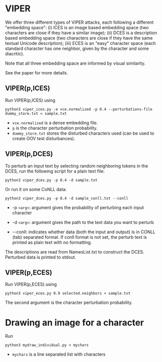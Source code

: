 # VIPER

We offer three different types of VIPER attacks, each following a different "embedding space": (i) ICES is an image based embedding space (two characters are close if they have a similar image); (ii) DCES is a description based embedding space (two characters are close if they have the same textual Unicode description); (iii) ECES is an "easy" character space (each standard character has one neighbor, given by the character and some diacritic). 

Note that all three embedding space are informed by visual similarity.

See the paper for more details. 

## VIPER(p,ICES)

Run VIPER(p,ICES) using

```
python3 viper_ices.py -e vce.normalized -p 0.4 --perturbations-file dummy_store.txt < sample.txt
```

* `vce.normalized` is a dense embedding file. 
* `p` is the character perturbation probability. 
* `dummy_store.txt` stores the disturbed characters used (can be used to create OOV test disturbances).

## VIPER(p,DCES)

To perturb an input text by selecting random neighboring tokens in the DCES, run the following script for a plain text file:

```
python3 viper_dces.py -p 0.4 -d sample.txt
```
Or run it on some CoNLL data:

```
python3 viper_dces.py -p 0.4 -d sample_conll.txt --conll
```

* -p `<arg>`: argument gives the probability of perturbing each input character

* -d `<arg>`: argument gives the path to the text data you want to perturb

* --conll: indicates whether data (both the input and output) is in CONLL (tab) separated format. If conll format is not set, the perturb text is printed as plain text with no formatting.

The descriptions are read from NamesList.txt to construct the DCES. Perturbed data is printed to stdout.


## VIPER(p,ECES)

Run VIPER(p,ECES) using

```
python3 viper_eces.py 0.9 selected.neighbors < sample.txt
```
The second argument is the character perturbation probability.



# Drawing an image for a character

Run

```
python3 mydraw_individual.py < mychars
```

* `mychars` is a line separated list with characters

